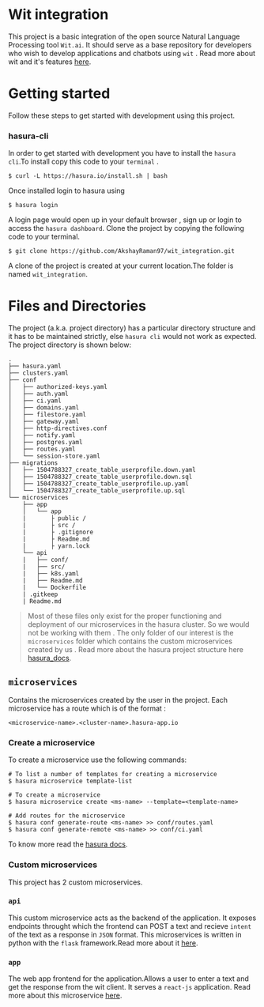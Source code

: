 # Wit integration

This project is a basic integration of the open source Natural Language Processing tool `Wit.ai`.
It should serve as a base repository for developers who wish to develop applications and chatbots using `wit` .
Read more about wit and it's features [here](https://wit.ai).


# Getting started

Follow these steps to get started with development using this project.


### hasura-cli
In order to get started with development you have to install the `hasura cli`.To install copy this code to your `terminal` .
```
$ curl -L https://hasura.io/install.sh | bash
```
Once installed login to hasura using
```
$ hasura login
```
A login page would open up in your default browser , sign up or login to access the `hasura dashboard`.
Clone the project by copying the following code to your terminal.
```
$ git clone https://github.com/AkshayRaman97/wit_integration.git
```
A clone of the project is created at your current location.The folder is named `wit_integration`.


# Files and Directories

The project (a.k.a. project directory) has a particular directory structure and it has to be maintained strictly, else `hasura cli` would not work as expected. The project directory is shown below:

```
.
├── hasura.yaml
├── clusters.yaml
├── conf
│   ├── authorized-keys.yaml
│   ├── auth.yaml
│   ├── ci.yaml
│   ├── domains.yaml
│   ├── filestore.yaml
│   ├── gateway.yaml
│   ├── http-directives.conf
│   ├── notify.yaml
│   ├── postgres.yaml
│   ├── routes.yaml
│   └── session-store.yaml
├── migrations
│   ├── 1504788327_create_table_userprofile.down.yaml
│   ├── 1504788327_create_table_userprofile.down.sql
│   ├── 1504788327_create_table_userprofile.up.yaml
│   └── 1504788327_create_table_userprofile.up.sql
└── microservices
    ├── app
    │   └── app
    |       ├ public /
    |       ├ src /
    |       ├ .gitignore
    |       ├ Readme.md
    |       ├ yarn.lock
    └── api
    |   ├── conf/
    |   ├── src/
    |   ├── k8s.yaml
    |   ├── Readme.md
    |   └── Dockerfile
    | .gitkeep
    | Readme.md
```

> Most of these files only exist for the proper functioning and deployment of our microservices in the hasura cluster. So we would not be working with them . The only folder of our interest is the `microservices` folder which contains the custom microservices created by us . Read more about the hasura project structure here [hasura_docs](https://docs.hasura.io/0.15/manual/tutorial/2-hasura-project.html).

## `microservices`

Contains the microservices created by the user in the project. Each microservice has a route which is of the format :

    <microservice-name>.<cluster-name>.hasura-app.io

### Create a microservice

To create a microservice use the following commands:

    # To list a number of templates for creating a microservice
    $ hasura microservice template-list

    # To create a microservice
    $ hasura microservice create <ms-name> --template=<template-name>

    # Add routes for the microservice
    $ hasura conf generate-route <ms-name> >> conf/routes.yaml
    $ hasura conf generate-remote <ms-name> >> conf/ci.yaml

To know more read the [hasura docs](https://docs.hasura.io/0.15/manual/hasuractl/hasura_microservice.html#hasura-microservice).

### Custom microservices

This project has 2 custom microservices.

### `api`

This custom microservice acts as the backend of the application.
It exposes endpoints throught which the frontend can POST a text and recieve `intent` of the text as a response in `JSON` format.
This microservices is written in python with the `flask` framework.Read more about it [here](https://github.com/AkshayRaman97/wit_integration/blob/master/microservices/api/README.md).

### `app`
The web app frontend for the application.Allows a user to enter a text and get the response from the wit client.
It serves a `react-js` application.
Read more about this microservice [here](https://github.com/AkshayRaman97/wit_integration/blob/master/microservices/app/app/README-ReactJS.md).
